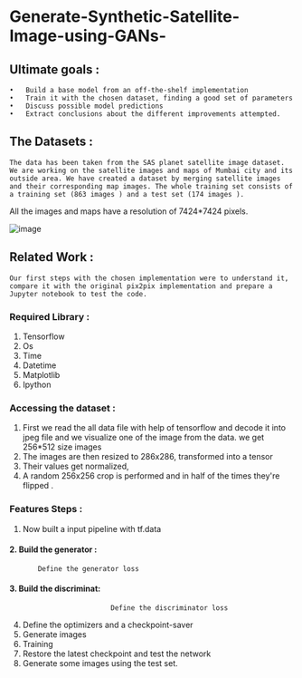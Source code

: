 # Generate-Synthetic-Satellite-Image-using-GANs-
## Ultimate goals :
    •	Build a base model from an off-the-shelf implementation
    •	Train it with the chosen dataset, finding a good set of parameters
    •	Discuss possible model predictions 
    •	Extract conclusions about the different improvements attempted.
## The Datasets : 
    The data has been taken from the SAS planet satellite image dataset. We are working on the satellite images and maps of Mumbai city and its outside area. We have created a dataset by merging satellite images and their corresponding map images. The whole training set consists of a training set (863 images ) and a test set (174 images ). 
All the images and maps have a resolution of 7424*7424 pixels.

  ![image](https://user-images.githubusercontent.com/90769423/152635409-a58d3d61-93af-409e-86bd-99800d6635ef.png)



## Related Work : 
    Our first steps with the chosen implementation were to understand it, compare it with the original pix2pix implementation and prepare a Jupyter notebook to test the code.
### Required Library :
1.	Tensorflow 
2.	Os 
3.	Time 
4.	Datetime 
5.	Matplotlib
6.	Ipython 
### Accessing the dataset :
1.	First we read the all data file with help of tensorflow and decode it into jpeg file and we visualize one of the image from the data. we get 256*512 size images
2.	The images are then resized to 286x286, transformed into a tensor
3.	Their values get normalized, 
4.	A random 256x256 crop is performed and in half of the times they're flipped . 



### Features Steps :
1.	Now built a input pipeline with tf.data
#### 2. Build the generator :

           Define the generator loss 

#### 3.	Build the discriminat: 
                             Define the discriminator loss 
4.	Define the optimizers and a checkpoint-saver 
5.	Generate images 
6.	Training 
7.	Restore the latest checkpoint and test the network 
8.	Generate some images using the test set. 


